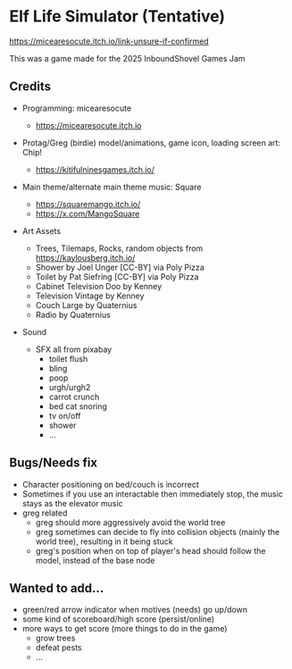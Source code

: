 # Elf Life Simulator (Tentative)

https://micearesocute.itch.io/link-unsure-if-confirmed

This was a game made for the 2025 InboundShovel Games Jam

## Credits

- Programming: micearesocute
    - https://micearesocute.itch.io
- Protag/Greg (birdie) model/animations, game icon, loading screen art: Chip!
    - https://kitifulninesgames.itch.io/
- Main theme/alternate main theme music: Square 
    - https://squaremango.itch.io/
    - https://x.com/MangoSquare

- Art Assets
    - Trees, Tilemaps, Rocks, random objects from https://kaylousberg.itch.io/
    - Shower by Joel Unger [CC-BY] via Poly Pizza
    - Toilet by Pat Siefring [CC-BY] via Poly Pizza
    - Cabinet Television Doo by Kenney
    - Television Vintage by Kenney
    - Couch Large by Quaternius
    - Radio by Quaternius

- Sound
    - SFX all from pixabay
        - toilet flush
        - bling
        - poop
        - urgh/urgh2
        - carrot crunch
        - bed cat snoring
        - tv on/off
        - shower
        - ...

## Bugs/Needs fix

- Character positioning on bed/couch is incorrect
- Sometimes if you use an interactable then immediately stop, the music stays as the elevator music
- greg related
    - greg should more aggressively avoid the world tree
    - greg sometimes can decide to fly into collision objects (mainly the world tree), resulting in it being stuck
    - greg's position when on top of player's head should follow the model, instead of the base node

## Wanted to add...

- green/red arrow indicator when motives (needs) go up/down
- some kind of scoreboard/high score (persist/online)
- more ways to get score (more things to do in the game)
    - grow trees
    - defeat pests
    - ...
